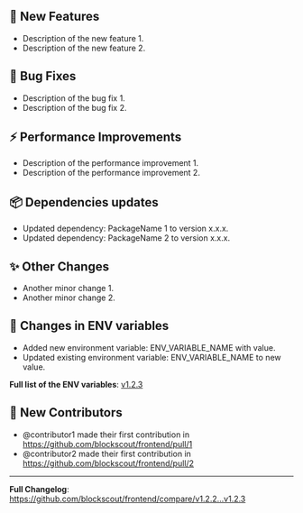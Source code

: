 ## 🚀 New Features
-  Description of the new feature 1.
-  Description of the new feature 2.

## 🐛 Bug Fixes
-  Description of the bug fix 1.
-  Description of the bug fix 2.

## ⚡ Performance Improvements
-  Description of the performance improvement 1.
-  Description of the performance improvement 2.

## 📦 Dependencies updates
-  Updated dependency: PackageName 1 to version x.x.x.
-  Updated dependency: PackageName 2 to version x.x.x.

## ✨ Other Changes
- Another minor change 1.
- Another minor change 2.

## 🚨 Changes in ENV variables
-  Added new environment variable: ENV_VARIABLE_NAME with value.
-  Updated existing environment variable: ENV_VARIABLE_NAME to new value.

**Full list of the ENV variables**: [v1.2.3](https://github.com/blockscout/frontend/blob/v1.2.3/docs/ENVS.md)

## 🦄 New Contributors
- @contributor1 made their first contribution in https://github.com/blockscout/frontend/pull/1
- @contributor2 made their first contribution in https://github.com/blockscout/frontend/pull/2

---

**Full Changelog**: https://github.com/blockscout/frontend/compare/v1.2.2...v1.2.3
